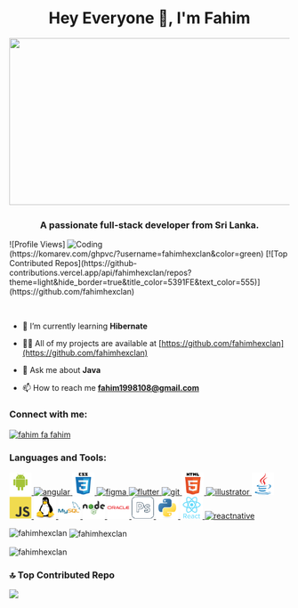 <h1 align="center">Hey Everyone 👋, I'm Fahim</h1>
<div align="center"> <img width="1200" height="300" src="https://i.gifer.com/origin/46/462c6f5f67c13830cd9fcdbfc7b55ded_w200.webp"> </div>
<h3 align="center">A passionate full-stack developer from Sri Lanka. </h3>
<img align="right" alt="Coding" width="400" src="https://img.freepik.com/free-photo/3d-portrait-people_23-2150793856.jpg?t=st=1706607068~exp=1706610668~hmac=8952bbbfb77117da0a5c5979e681483fbc162665ef6c9c0546c8cd4567d2dae8&w=1380">
![Profile Views](https://komarev.com/ghpvc/?username=fahimhexclan&color=green)
[![Top Contributed Repos](https://github-contributions.vercel.app/api/fahimhexclan/repos?theme=light&hide_border=true&title_color=5391FE&text_color=555)](https://github.com/fahimhexclan)


<p align="left"> <img src="
" /> </p>

- 🌱 I’m currently learning **Hibernate**

- 👨‍💻 All of my projects are available at [https://github.com/fahimhexclan](https://github.com/fahimhexclan)

- 💬 Ask me about **Java**

- 📫 How to reach me **fahim1998108@gmail.com**


<h3 align="left">Connect with me:</h3>
<p align="left">
<a href="https://fb.com/fahim fa fahim" target="blank"><img align="center" src="https://raw.githubusercontent.com/rahuldkjain/github-profile-readme-generator/master/src/images/icons/Social/facebook.svg" alt="fahim fa fahim" height="30" width="40" /></a>
</p>

<h3 align="left">Languages and Tools:</h3>
<p align="left"> <a href="https://developer.android.com" target="_blank" rel="noreferrer"> <img src="https://raw.githubusercontent.com/devicons/devicon/master/icons/android/android-original-wordmark.svg" alt="android" width="40" height="40"/> </a> <a href="https://angular.io" target="_blank" rel="noreferrer"> <img src="https://angular.io/assets/images/logos/angular/angular.svg" alt="angular" width="40" height="40"/> </a> <a href="https://www.w3schools.com/css/" target="_blank" rel="noreferrer"> <img src="https://raw.githubusercontent.com/devicons/devicon/master/icons/css3/css3-original-wordmark.svg" alt="css3" width="40" height="40"/> </a> <a href="https://www.figma.com/" target="_blank" rel="noreferrer"> <img src="https://www.vectorlogo.zone/logos/figma/figma-icon.svg" alt="figma" width="40" height="40"/> </a> <a href="https://flutter.dev" target="_blank" rel="noreferrer"> <img src="https://www.vectorlogo.zone/logos/flutterio/flutterio-icon.svg" alt="flutter" width="40" height="40"/> </a> <a href="https://git-scm.com/" target="_blank" rel="noreferrer"> <img src="https://www.vectorlogo.zone/logos/git-scm/git-scm-icon.svg" alt="git" width="40" height="40"/> </a> <a href="https://www.w3.org/html/" target="_blank" rel="noreferrer"> <img src="https://raw.githubusercontent.com/devicons/devicon/master/icons/html5/html5-original-wordmark.svg" alt="html5" width="40" height="40"/> </a> <a href="https://www.adobe.com/in/products/illustrator.html" target="_blank" rel="noreferrer"> <img src="https://www.vectorlogo.zone/logos/adobe_illustrator/adobe_illustrator-icon.svg" alt="illustrator" width="40" height="40"/> </a> <a href="https://www.java.com" target="_blank" rel="noreferrer"> <img src="https://raw.githubusercontent.com/devicons/devicon/master/icons/java/java-original.svg" alt="java" width="40" height="40"/> </a> <a href="https://developer.mozilla.org/en-US/docs/Web/JavaScript" target="_blank" rel="noreferrer"> <img src="https://raw.githubusercontent.com/devicons/devicon/master/icons/javascript/javascript-original.svg" alt="javascript" width="40" height="40"/> </a> <a href="https://www.linux.org/" target="_blank" rel="noreferrer"> <img src="https://raw.githubusercontent.com/devicons/devicon/master/icons/linux/linux-original.svg" alt="linux" width="40" height="40"/> </a> <a href="https://www.mysql.com/" target="_blank" rel="noreferrer"> <img src="https://raw.githubusercontent.com/devicons/devicon/master/icons/mysql/mysql-original-wordmark.svg" alt="mysql" width="40" height="40"/> </a> <a href="https://nodejs.org" target="_blank" rel="noreferrer"> <img src="https://raw.githubusercontent.com/devicons/devicon/master/icons/nodejs/nodejs-original-wordmark.svg" alt="nodejs" width="40" height="40"/> </a> <a href="https://www.oracle.com/" target="_blank" rel="noreferrer"> <img src="https://raw.githubusercontent.com/devicons/devicon/master/icons/oracle/oracle-original.svg" alt="oracle" width="40" height="40"/> </a> <a href="https://www.photoshop.com/en" target="_blank" rel="noreferrer"> <img src="https://raw.githubusercontent.com/devicons/devicon/master/icons/photoshop/photoshop-line.svg" alt="photoshop" width="40" height="40"/> </a> <a href="https://www.python.org" target="_blank" rel="noreferrer"> <img src="https://raw.githubusercontent.com/devicons/devicon/master/icons/python/python-original.svg" alt="python" width="40" height="40"/> </a> <a href="https://reactjs.org/" target="_blank" rel="noreferrer"> <img src="https://raw.githubusercontent.com/devicons/devicon/master/icons/react/react-original-wordmark.svg" alt="react" width="40" height="40"/> </a> <a href="https://reactnative.dev/" target="_blank" rel="noreferrer"> <img src="https://reactnative.dev/img/header_logo.svg" alt="reactnative" width="40" height="40"/> </a> </p>
<p><img align="left" src="https://github-readme-stats.vercel.app/api/top-langs?username=fahimhexclan&show_icons=true&locale=en&layout=compact" alt="fahimhexclan" /></p>

<p>&nbsp;<img align="center" src="https://github-readme-stats.vercel.app/api?username=fahimhexclan&show_icons=true&locale=en" alt="fahimhexclan" /></p>

<p><img align="center" src="https://github-readme-streak-stats.herokuapp.com/?user=fahimhexclan&" alt="fahimhexclan" /></p>

### 🔝 Top Contributed Repo
![](https://github-contributor-stats.vercel.app/api?username=fahimhexclan&limit=5&theme=flat&combine_all_yearly_contributions=true)

